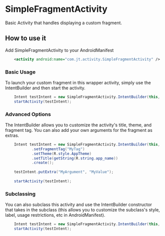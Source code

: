 # SimpleFragmentActivity
Basic Activity that handles displaying a custom fragment.

## How to use it

Add SimpleFragmentActivity to your AndroidManifest
```xml
	<activity android:name="com.jt.activity.SimpleFragmentActivity" />
```

### Basic Usage
To launch your custom fragment in this wrapper activity, simply use the IntentBuilder and then start the activity.

```java
	Intent testIntent = new SimpleFragmentActivity.IntentBuilder(this, Fragment.class).create();
	startActivity(testIntent);
```

### Advanced Options
The IntentBuilder allows you to customize the activity's title, theme, and fragment tag.  You can also add your own arguments for the fragment as extras.

```java
	Intent testIntent = new SimpleFragmentActivity.IntentBuilder(this, Fragment.class)
			.setFragmentTag("MyTag")
			.setTheme(R.style.AppTheme)
			.setTitle(getString(R.string.app_name))
			.create();
	
	testIntent.putExtra("MyArgument", "MyValue");
	
	startActivity(testIntent);
```

### Subclassing
You can also subclass this activity and use the IntentBuilder constructor that takes in the subclass (this allows you to customize the subclass's style, label, usage restrictions, etc in AndroidManifest).

```java
	Intent testIntent = new SimpleFragmentActivity.IntentBuilder(this, MySimpleFragmentActivity.class, Fragment.class).create();
	startActivity(testIntent);
```
